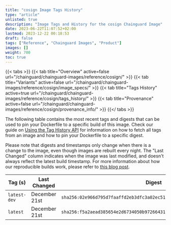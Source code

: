 ```yaml
---
title: "cosign Image Tags History"
type: "article"
unlisted: true
description: "Image Tags and History for the cosign Chainguard Image"
date: 2023-06-22T11:07:52+02:00
lastmod: 2023-12-22 00:18:53
draft: false
tags: ["Reference", "Chainguard Images", "Product"]
images: []
weight: 700
toc: true
---
```


{{< tabs >}}
{{< tab title="Overview" active=false url="/chainguard/chainguard-images/reference/cosign/" >}}
{{< tab title="Variants" active=false url="/chainguard/chainguard-images/reference/cosign/image_specs/" >}}
{{< tab title="Tags History" active=true url="/chainguard/chainguard-images/reference/cosign/tags_history/" >}}
{{< tab title="Provenance" active=false url="/chainguard/chainguard-images/reference/cosign/provenance_info/" >}}
{{</ tabs >}}

The following table contains the most recent tags and digests that can be used to pin your Dockerfile to a specific build of this image. Check our guide on [Using the Tag History API](/chainguard/chainguard-images/using-the-tag-history-api/) for information on how to fetch all tags from an image and how to pin your Dockerfile to a specific digest.

Please note that digests and timestamps only change when there is a change to the image, even though images are rebuilt every night. The "Last Changed" column indicates when the image was last modified, and doesn't always reflect the latest build timestamp. For more information about how our reproducible builds work, please refer to [this blog post](https://www.chainguard.dev/unchained/reproducing-chainguards-reproducible-image-builds).

| Tag (s)       | Last Changed  | Digest                                                                    |
|---------------|---------------|---------------------------------------------------------------------------|
|  `latest-dev` | December 21st | `sha256:02e966d795d7faaffd2eb3dfc3a02ec51ac1a3da9a8282d3c56b805ddf8a23a7` |
|  `latest`     | December 21st | `sha256:f5a2aead385654e2d6734050b9726643178ba98519abaa455551f0fdf7733b19` |

